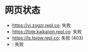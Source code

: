 # 网页状态
- https://vi.zogzr.repl.co: 失败
- https://tote.kaikaixin.repl.co: 失败
- https://ls.tpjow.repl.co: 失败 (403)
- : 失败
